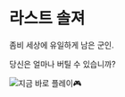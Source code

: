 # 라스트 솔져

좀비 세상에 유일하게 남은 군인.

당신은 얼마나 버틸 수 있습니까?

![지금 바로 플레이🎮](https://lsj1137.github.io/the-last-soldier/)